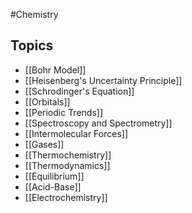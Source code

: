#Chemistry
## Topics
* [[Bohr Model]]
* [[Heisenberg's Uncertainty Principle]]
* [[Schrodinger's Equation]]
* [[Orbitals]]
* [[Periodic Trends]]
* [[Spectroscopy and Spectrometry]]
* [[Intermolecular Forces]]
* [[Gases]]
* [[Thermochemistry]]
* [[Thermodynamics]]
* [[Equilibrium]]
* [[Acid-Base]]
* [[Electrochemistry]]